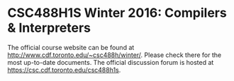 # CSC488H1S Winter 2016: Compilers & Interpreters

The official course website can be found at
<http://www.cdf.toronto.edu/~csc488h/winter/>. Please check there for the most
up-to-date documents. The official discussion forum is hosted at
<https://csc.cdf.toronto.edu/csc488h1s>. 
